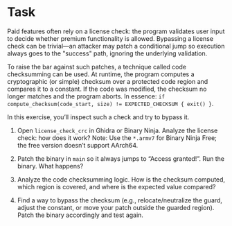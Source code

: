 # Task

Paid features often rely on a license check: the program validates user input to decide whether premium functionality is allowed. Bypassing a license check can be trivial—an attacker may patch a conditional jump so execution always goes to the "success" path, ignoring the underlying validation.

To raise the bar against such patches, a technique called code checksumming can be used. At runtime, the program computes a cryptographic (or simple) checksum over a protected code region and compares it to a constant. If the code was modified, the checksum no longer matches and the program aborts. In essence: `if compute_checksum(code_start, size) != EXPECTED_CHECKSUM { exit() }`.

In this exercise, you’ll inspect such a check and try to bypass it.

1. Open `license_check_crc` in Ghidra or Binary Ninja. Analyze the license check: how does it work? Note: Use the `*.armv7` for Binary Ninja Free; the free version doesn’t support AArch64.

2. Patch the binary in `main` so it always jumps to “Access granted!”. Run the binary. What happens?

3. Analyze the code checksumming logic. How is the checksum computed, which region is covered, and where is the expected value compared?

4. Find a way to bypass the checksum (e.g., relocate/neutralize the guard, adjust the constant, or move your patch outside the guarded region). Patch the binary accordingly and test again.

